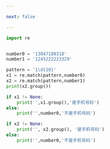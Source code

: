 ```yaml
---

next: false

---
```




<BlogInfo id="755" title="3.匹配手机号码" author="白日梦想猿" pv=0 read_times=0 pre_cost_time="0分16秒" category="正则表达式" tag_list="['正则表达式']" create_time="2020.05.27 17:26:10" update_time="2020.05.27 17:46:06" />

```python
import re


number0 = '13047180318'
number1 = '1245222223329'

pattern = '1\d{10}'
x1 = re.match(pattern,number0)
x2 = re.match(pattern,number1)
print(x2.group())

if x1 != None:
    print('',x1.group(),'是手机号码')
else:
    print('',number0,'不是手机号码')

if x2 != None:
    print('', x2.group(), '是手机号码')
else:
    print('',number0,'不是手机号码')



```



<ActionBox />
